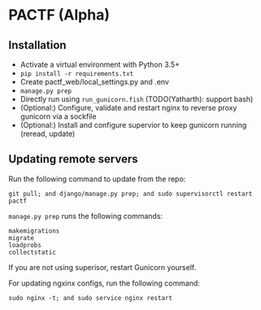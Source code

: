 # PACTF (Alpha)

## Installation

- Activate a virtual environment with Python 3.5+
- `pip install -r requirements.txt`
- Create pactf_web/local_settings.py and .env
- `manage.py prep`
- Directly run using `run_gunicorn.fish` (TODO(Yatharth): support bash)
- (Optional:) Configure, validate and restart nginx to reverse proxy gunicorn via a sockfile
- (Optional:) Install and configure supervior to keep gunicorn running (reread, update)


## Updating remote servers

Run the following command to update from the repo:

    git pull; and django/manage.py prep; and sudo supervisorctl restart pactf 

`manage.py prep` runs the following commands:

    makemigrations
    migrate
    loadprobs
    collectstatic
    
If you are not using superisor, restart Gunicorn yourself.

For updating ngxinx configs, run the following command:

    sudo nginx -t; and sudo service nginx restart
